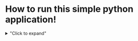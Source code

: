 # How to run this simple python application!

<details>
  <summary>"Click to expand"</summary>
  <ol>
    <li> Install **Python 3** using this link https://www.python.org/downloads/ </li>
    <li> Install **pip3** - **sudo apt install python-pip** </li>
    <li> Pip install **virtualenv** with **pip3 install virtualenv** </li> 
    <li>Create their virtual environment - virtualenv venv </li>
    <li>And make sure they are working inside of it - source venv/bin/activate</li> 
    <li>Install the pip dependencies file, using pip3 install -r pip_dependencies.txt</li>
    <li>Run the python program - python3 pass_gen.py</li>
  <ol>
</details>
